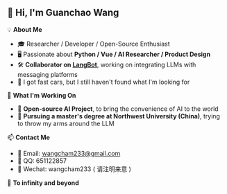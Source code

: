 ## 👋 Hi, I'm Guanchao Wang

💡 **About Me**  
- 🎓 Researcher / Developer / Open-Source Enthusiast  
- 🖥️ Passionate about **Python / Vue / AI Researcher /  Product Design**  
- 🛠️ **Collaborator on [LangBot](https://github.com/rockchinq/langbot)**, working on integrating LLMs with messaging platforms  
- 🎸 I got fast cars, but I still haven't found what I'm looking for

💼 **What I'm Working On**  
- 🤖 **Open-source AI Project**, to bring the convenience of AI to the world
- 🦾 **Pursuing a master's degree at Northwest University (China)**, trying to throw my arms around the LLM
 
📫 **Contact Me**  
- 📮 Email:  wangcham233@gmail.com 
- 🐧 QQ:  651122857
- 💬 Wechat:  wangcham233  ( 请注明来意 )

🚀 **To infinity and beyond**







 

